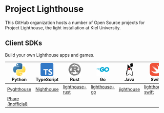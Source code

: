 # Project Lighthouse

This GitHub organization hosts a number of Open Source projects for Project Lighthouse, the light installation at Kiel University.

## Client SDKs

Build your own Lighthouse apps and games.

<table>
  <thead>
    <tr>
      <th>
        <div align="center">
          <img src="images/python.png" height="42"><br>
          Python
        </div>
      </th>
      <th>
        <div align="center">
          <img src="images/typescript.png" height="42"><br>
          TypeScript
        </div>
      </th>
      <th>
        <div align="center">
          <img src="images/rust.png" height="42"><br>
          Rust
        </div>
      </th>
      <th>
        <div align="center">
          <img src="images/go.png" height="42"><br>
          Go
        </div>
      </th>
      <th>
        <div align="center">
          <img src="images/duke.png" height="42"><br>
          Java
        </div>
      </th>
      <th>
        <div align="center">
          <img src="images/swift.png" height="42"><br>
          Swift
        </div>
      </th>
      <th>
        <div align="center">
          <img src="images/haskell.png" height="42"><br>
          Haskell
        </div>
      </th>
    </tr>
  </thead>
  <tbody>
    <tr>
      <td>
        <a href="https://github.com/ProjectLighthouseCAU/pyghthouse">Pyghthouse</a>
      </td>
      <td>
        <a href="https://github.com/ProjectLighthouseCAU/nighthouse">Nighthouse</a>
      </td>
      <td>
        <a href="https://github.com/ProjectLighthouseCAU/lighthouse-rust">lighthouse-rust</a>
      </td>
      <td>
        <a href="https://github.com/ProjectLighthouseCAU/lighthouse-go">lighthouse-go</a>
      </td>
      <td>
        <a href="https://github.com/ProjectLighthouseCAU/jighthouse">jighthouse</a>
      </td>
      <td>
        <a href="https://github.com/ProjectLighthouseCAU/lighthouse-swift">lighthouse-swift</a>
      </td>
      <td>
        <a href="https://github.com/ProjectLighthouseCAU/lighthouse-haskell">lighthouse-haskell</a>
      </td>
    </tr>
    <tr>
      <td>
        <a href="https://github.com/fwcd/phare">Phare (inofficial)</a>
      </td>
    </tr>
    <tr>
    </tr>
  </tbody>
</table>

